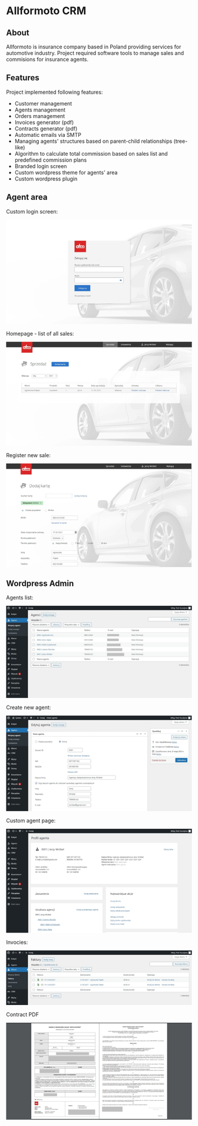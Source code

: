 # Allformoto CRM
## About
Allformoto is insurance company based in Poland providing services for automotive industry. Project required software tools to manage sales and commisions for insurance agents.

## Features
Project implemented following features:
* Customer management
* Agents management
* Orders management
* Invoices generator (pdf)
* Contracts generator (pdf)
* Automatic emails via SMTP
* Managing agents' structures based on parent-child relationships (tree-like)
* Algorithm to calculate total commission based on sales list and predefined commission plans
* Branded login screen
* Custom wordpress theme for agents' area
* Custom wordpress plugin

## Agent area
Custom login screen:

![Agent login screen](images/login-page.jpg)  

Homepage - list of all sales:

![All sales list](images/sales-list.jpg)  

Register new sale:

![New sale screen](images/add-card.jpg)  

## Wordpress Admin

Agents list:

![WP Admin all agents](images/agent-all.jpg)  

Create new agent:

![WP Admin add new agent](images/agent-add.jpg)  

Custom agent page:

![WP Admin agent profile](images/agent-profile.jpg)  

Invocies:

![WP Admin invocies](images/invocies.jpg)  

Contract PDF

![WP Admin contract PDF](images/contract.jpg)  

